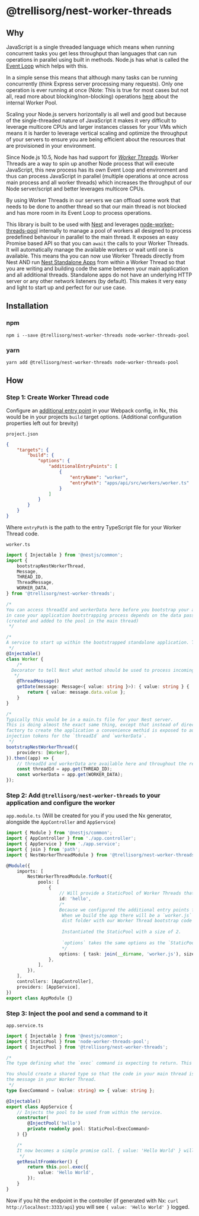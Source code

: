 # @trellisorg/nest-worker-threads

## Why

JavaScript is a single threaded language which means when running concurrent tasks you get less throughput than
languages that can run operations in parallel using built in methods. Node.js has what is called
the [Event Loop](https://nodejs.org/en/docs/guides/event-loop-timers-and-nexttick/) which helps with this.

In a simple sense this means that although many tasks can be running concurrently (think Express server processing many
requests). Only one operation is ever running at once (Note: This is true for most cases but not all, read more about
blocking/non-blocking) operations [here](https://nodejs.org/en/docs/guides/dont-block-the-event-loop/) about the
internal Worker Pool.

Scaling your Node.js servers horizontally is all well and good but because of the single-threaded nature of JavaScript
it makes it very difficult to leverage multicore CPUs and larger instances classes for your VMs which means it is harder
to leverage vertical scaling and optimize the throughput of your servers to ensure you are being efficient about the
resources that are provisioned in your environment.

Since Node.js 10.5, Node has had support for [_Worker Threads_](https://nodejs.org/api/worker_threads.html). Worker
Threads are a way to spin up another Node process that will execute JavaScript, this new process has its own Event Loop
and environment and thus can process JavaScript in parallel (multiple operations at once across main process and all
worker threads) which increases the throughput of our Node server/script and better leverages multicore CPUs.

By using Worker Threads in our servers we can offload some work that needs to be done to another thread so that our main
thread is not blocked and has more room in its Event Loop to process operations.

This library is built to be used with [Nest](https://docs.nestjs.com/) and
leverages [node-worker-threads-pool](https://www.npmjs.com/package/node-worker-threads-pool) internally to manage a pool
of workers all designed to process predefined behaviour in parallel to the main thread. It exposes an easy Promise based
API so that you can `await` the calls to your Worker Threads. It will automatically manage the available workers or wait
until one is available. This means tha you can now use Worker Threads directly from Nest AND
run [Nest Standalone Apps](https://docs.nestjs.com/standalone-applications) from within a Worker Thread so that you are
writing and building code the same between your main application and all additional threads. Standalone apps do not have
an underlying HTTP server or any other network listeners (by default). This makes it very easy and light to start up and
perfect for our use case.

## Installation

### npm

`npm i --save @trellisorg/nest-worker-threads node-worker-threads-pool`

### yarn

`yarn add @trellisorg/nest-worker-threads node-worker-threads-pool`

## How

### Step 1: Create Worker Thread code

Configure an [additional entry point](https://nx.dev/packages/node/executors/webpack#additionalentrypoints) in your
Webpack config, in Nx, this would be in your projects `build` target
options. (Additional configuration properties left out for brevity)

`project.json`

```json
{
    "targets": {
        "build": {
            "options": {
                "additionalEntryPoints": [
                    {
                        "entryName": "worker",
                        "entryPath": "apps/api/src/workers/worker.ts"
                    }
                ]
            }
        }
    }
}
```

Where `entryPath` is the path to the entry TypeScript file for your Worker Thread code.

`worker.ts`

```typescript
import { Injectable } from '@nestjs/common';
import {
    bootstrapNestWorkerThread,
    Message,
    THREAD_ID,
    ThreadMessage,
    WORKER_DATA,
} from '@trellisorg/nest-worker-threads';

/*
You can access threadId and workerData here before you bootstrap your application as you normally would in a Worker Thread
in case your application bootstrapping process depends on the data passed in when the Worker Thread is started up 
(created and added to the pool in the main thread)
 */

/*
A service to start up within the bootstrapped standalone application. This will listen for messages on the message bus and process them.
 */
@Injectable()
class Worker {
    /*
  Decorator to tell Nest what method should be used to process incoming messages. More on this below.
   */
    @ThreadMessage()
    getDate(message: Message<{ value: string }>): { value: string } {
        return { value: message.data.value };
    }
}

/*
Typically this would be in a main.ts file for your Nest server. 
This is doing almost the exact same thing, except that instead of directly calling the Nest 
factory to create the application a convenience methid is exposed to automatically setup some 
injection tokens for the `threadId` and `workerData`.
 */
bootstrapNestWorkerThread({
    providers: [Worker],
}).then((app) => {
    // threadId and workerData are available here and throughout the rest of your application as injection tokens.
    const threadId = app.get(THREAD_ID);
    const workerData = app.get(WORKER_DATA);
});
```

### Step 2: Add `@trellisorg/nest-worker-threads` to your application and configure the worker

`app.module.ts` (Will be created for you if you used the Nx generator, alongside the `AppController` and `AppService`)

```typescript
import { Module } from '@nestjs/common';
import { AppController } from './app.controller';
import { AppService } from './app.service';
import { join } from 'path';
import { NestWorkerThreadModule } from '@trellisorg/nest-worker-threads';

@Module({
    imports: [
        NestWorkerThreadModule.forRoot({
            pools: [
                {
                    // Will provide a StaticPool of Worker Threads that can be injected using the @InjectPool('hello') decorator.
                    id: 'hello',
                    /*
                    Because we configured the additional entry points for the `worker.ts` file.
                     When we build the app there will be a `worker.js` file that exists in our 
                     dist folder with our Worker Thread bootstrap code in it.
                     
                     Instantiated the StaticPool with a size of 2.
                     
                     `options` takes the same options as the `StaticPool` constructor from `node-worker-threads-pool`
                     */
                    options: { task: join(__dirname, 'worker.js'), size: 2 },
                },
            ],
        }),
    ],
    controllers: [AppController],
    providers: [AppService],
})
export class AppModule {}
```

### Step 3: Inject the pool and send a command to it

`app.service.ts`

```typescript
import { Injectable } from '@nestjs/common';
import { StaticPool } from 'node-worker-threads-pool';
import { InjectPool } from '@trellisorg/nest-worker-threads';

/*
The type defining what the `exec` command is expecting to return. This will strongly type your `pool.exec` commands.

You should create a shared type so that the code in your main thread is expecting the same request/response types as the service processing
the message in your Worker Thread.
 */
type ExecCommand = (value: string) => { value: string };

@Injectable()
export class AppService {
    // Injects the pool to be used from within the service.
    constructor(
        @InjectPool('hello')
        private readonly pool: StaticPool<ExecCommand>
    ) {}

    /*
    It now becomes a simple promise call. { value: 'Hello World' } will be sent to the worker thread and the worker thread will send it back.
     */
    getResultFromWorker() {
        return this.pool.exec({
            value: 'Hello World',
        });
    }
}
```

Now if you hit the endpoint in the controller (if generated with Nx: `curl http://localhost:3333/api`) you will see `{ value: 'Hello World' }` logged.
